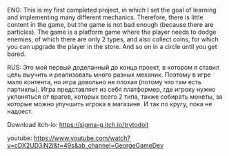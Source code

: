ENG: This is my first completed project, in which I set the goal of learning and implementing many different mechanics. Therefore, there is little content in the game, but the game is not bad enough (because there are particles). The game is a platform game where the player needs to dodge enemies, of which there are only 2 types, and also collect coins, for which you can upgrade the player in the store. And so on in a circle until you get bored.

RUS: Это мой первый доделанный до конца проект, в котором я ставил цель выучить и реализовать много разных механик. Поэтому в игре мало контента, но игра довольно не плохая (потому что там есть партиклы). Игра представляет из себя платформер, где игроку нужно уклоняться от врагов, которых всего 2 типа, также собирать монеты, за которые можно улучшить игрока в магазине. И так по кругу, пока не надоест.

Download itch-io: https://sigma-g.itch.io/trytodoit

youtube: https://www.youtube.com/watch?v=cDX2UD3jN2I&t=49s&ab_channel=GeorgeGameDev

